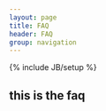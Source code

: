 ```yaml
---
layout: page
title: FAQ
header: FAQ
group: navigation
---
```

{% include JB/setup %}

        

## this is the faq





